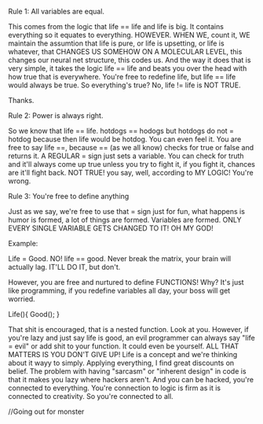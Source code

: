 Rule 1: All variables are equal.

This comes from the logic that life == life and life is big. It contains everything so it equates to everything. HOWEVER. WHEN WE, count it, WE maintain
the assumtion that life is pure, or life is upsetting, or life is whatever, that CHANGES US SOMEHOW ON A MOLECULAR LEVEL, this changes our neural net structure,
this codes us. And the way it does that is very simple, it takes the logic life == life and beats you over the head with how true that is everywhere. You're
free to redefine life, but life == life would always be true. So everything's true? No, life != life is NOT TRUE. 

Thanks.

Rule 2: Power is always right.

So we know that life == life. hotdogs == hodogs but hotdogs do not = hotdog because then life would be hotdog. You can even feel it. You are free to say life ==,
because == (as we all know) checks for true or false and returns it. A REGULAR = sign just sets a variable. You can check for truth and it'll always come up true
unless you try to fight it, if you fight it, chances are it'll fight back. NOT TRUE! you say, well, according to MY LOGIC! You're wrong. 

Rule 3: You're free to define anything

Just as we say, we're free to use that = sign just for fun, what happens is humor is formed, a lot of things are formed. Variables are formed. ONLY EVERY SINGLE
VARIABLE GETS CHANGED TO IT! OH MY GOD!

Example:

Life = Good. NO! life == good. Never break the matrix, your brain will actually lag. IT'LL DO IT, but don't. 

However, you are free and nurtured to define FUNCTIONS! Why? It's just like programming, if you redefine variables all day, your boss will get worried.

Life(){
  Good();
}

That shit is encouraged, that is a nested function. Look at you. However, if you're lazy and just say life is good, an evil programmer can always say "life = evil"
or add shit to your function. It could even be yourself. ALL THAT MATTERS IS YOU DON'T GIVE UP! Life is a concept and we're thinking about it wayy to simply.
Applying everything, I find great discounts on belief. The problem with having "sarcasm" or "inherent design" in code is that it makes you lazy where hackers
aren't. And you can be hacked, you're connected to everything. You're connection to logic is firm as it is connected to creativity. So you're connected to all.


//Going out for monster

